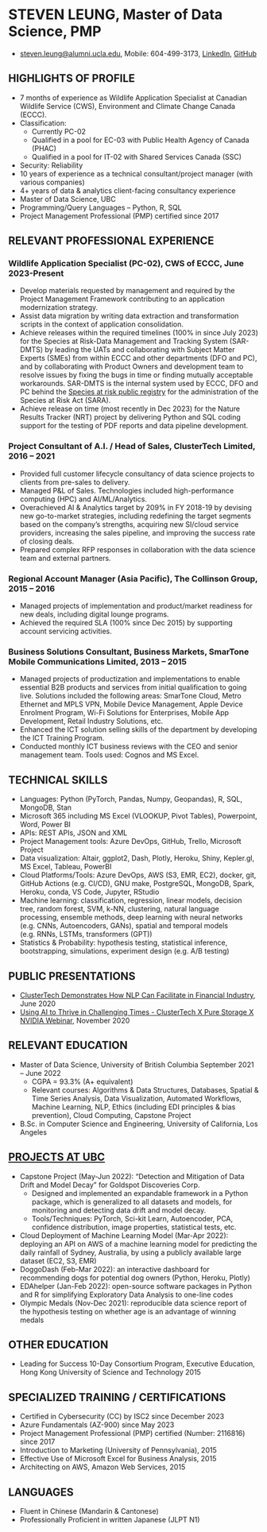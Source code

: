 # STEVEN LEUNG, Master of Data Science, PMP

-   <steven.leung@alumni.ucla.edu>, Mobile: 604-499-3173,
    [LinkedIn](www.linkedin.com/in/stevenleung08),
    [GitHub](stevenleung2018.github.io)

## HIGHLIGHTS OF PROFILE

-   7 months of experience as Wildlife Application Specialist at
    Canadian Wildlife Service (CWS), Environment and Climate Change
    Canada (ECCC).
-   Classification:
    -   Currently PC-02
    -   Qualified in a pool for EC-03 with Public Health Agency of
        Canada (PHAC)
    -   Qualified in a pool for IT-02 with Shared Services Canada (SSC)
-   Security: Reliability
-   10 years of experience as a technical consultant/project manager
    (with various companies)
-   4+ years of data & analytics client-facing consultancy experience
-   Master of Data Science, UBC
-   Programming/Query Languages – Python, R, SQL
-   Project Management Professional (PMP) certified since 2017

## RELEVANT PROFESSIONAL EXPERIENCE

### Wildlife Application Specialist (PC-02), CWS of ECCC, June 2023-Present

-   Develop materials requested by management and required by the
    Project Management Framework contributing to an application
    modernization strategy.
-   Assist data migration by writing data extraction and transformation
    scripts in the context of application consolidation.
-   Achieve releases within the required timelines (100% in since
    July 2023) for the Species at Risk-Data Management and Tracking
    System (SAR-DMTS) by leading the UATs and collaborating with Subject
    Matter Experts (SMEs) from within ECCC and other departments (DFO
    and PC), and by collaborating with Product Owners and development
    team to resolve issues by fixing the bugs in time or finding
    mutually acceptable workarounds. SAR-DMTS is the internal system
    used by ECCC, DFO and PC behind the [Species at risk public
    registry](https://www.canada.ca/en/environment-climate-change/services/species-risk-public-registry.html)
    for the administration of the Species at Risk Act (SARA).
-   Achieve release on time (most recently in Dec 2023) for the Nature
    Results Tracker (NRT) project by delivering Python and SQL coding
    support for the testing of PDF reports and data pipeline
    development.

### Project Consultant of A.I. / Head of Sales, ClusterTech Limited, 2016 – 2021

-   Provided full customer lifecycle consultancy of data science
    projects to clients from pre-sales to delivery.  
-   Managed P&L of Sales. Technologies included high-performance
    computing (HPC) and AI/ML/Analytics.
-   Overachieved AI & Analytics target by 209% in FY 2018-19 by devising
    new go-to-market strategies, including redefining the target
    segments based on the company’s strengths, acquiring new SI/cloud
    service providers, increasing the sales pipeline, and improving the
    success rate of closing deals.
-   Prepared complex RFP responses in collaboration with the data
    science team and external partners.

### Regional Account Manager (Asia Pacific), The Collinson Group, 2015 – 2016

-   Managed projects of implementation and product/market readiness for
    new deals, including digital lounge programs.
-   Achieved the required SLA (100% since Dec 2015) by supporting
    account servicing activities.

### Business Solutions Consultant, Business Markets, SmarTone Mobile Communications Limited, 2013 – 2015

-   Managed projects of productization and implementations to enable
    essential B2B products and services from initial qualification to
    going live. Solutions included the following areas: SmarTone Cloud,
    Metro Ethernet and MPLS VPN, Mobile Device Management, Apple Device
    Enrolment Program, Wi-Fi Solutions for Enterprises, Mobile App
    Development, Retail Industry Solutions, etc.
-   Enhanced the ICT solution selling skills of the department by
    developing the ICT Training Program.
-   Conducted monthly ICT business reviews with the CEO and senior
    management team. Tools used: Cognos and MS Excel.

## TECHNICAL SKILLS

-   Languages: Python (PyTorch, Pandas, Numpy, Geopandas), R, SQL,
    MongoDB, Stan
-   Microsoft 365 including MS Excel (VLOOKUP, Pivot Tables),
    Powerpoint, Word, Power BI
-   APIs: REST APIs, JSON and XML
-   Project Management tools: Azure DevOps, GitHub, Trello, Microsoft
    Project
-   Data visualization: Altair, ggplot2, Dash, Plotly, Heroku, Shiny,
    Kepler.gl, MS Excel, Tableau, PowerBI
-   Cloud Platforms/Tools: Azure DevOps, AWS (S3, EMR, EC2), docker,
    git, GitHub Actions (e.g. CI/CD), GNU make, PostgreSQL, MongoDB,
    Spark, Heroku, conda, VS Code, Jupyter, RStudio
-   Machine learning: classification, regression, linear models,
    decision tree, random forest, SVM, k-NN, clustering, natural
    language processing, ensemble methods, deep learning with neural
    networks (e.g. CNNs, Autoencoders, GANs), spatial and temporal
    models (e.g. RNNs, LSTMs, transformers (GPT))
-   Statistics & Probability: hypothesis testing, statistical inference,
    bootstrapping, simulations, experiment design (e.g. A/B testing)

## PUBLIC PRESENTATIONS

-   [ClusterTech Demonstrates How NLP Can Facilitate in Financial
    Industry](https://www.youtube.com/watch?v=o7gcxLfbv0Y), June 2020
-   [Using AI to Thrive in Challenging Times - ClusterTech X Pure
    Storage X NVIDIA
    Webinar](https://www.youtube.com/watch?v=HnlXPvLIXR0), November 2020

## RELEVANT EDUCATION

-   Master of Data Science, University of British Columbia September
    2021 – June 2022
    -   CGPA = 93.3% (A+ equivalent)
    -   Relevant courses: Algorithms & Data Structures, Databases,
        Spatial & Time Series Analysis, Data Visualization, Automated
        Workflows, Machine Learning, NLP, Ethics (including EDI
        principles & bias prevention), Cloud Computing, Capstone Project
-   B.Sc. in Computer Science and Engineering, University of California,
    Los Angeles

## [PROJECTS AT UBC](stevenleung2018.github.io)

-   Capstone Project (May-Jun 2022): “Detection and Mitigation of Data
    Drift and Model Decay” for Goldspot Discoveries Corp.
    -   Designed and implemented an expandable framework in a Python
        package, which is generalized to all datasets and models, for
        monitoring and detecting data drift and model decay.
    -   Tools/Techniques: PyTorch, Sci-kit Learn, Autoencoder, PCA,
        confidence distribution, image properties, statistical tests,
        etc.
-   Cloud Deployment of Machine Learning Model (Mar-Apr 2022): deploying
    an API on AWS of a machine learning model for predicting the daily
    rainfall of Sydney, Australia, by using a publicly available large
    dataset (EC2, S3, EMR)
-   DoggoDash (Feb-Mar 2022): an interactive dashboard for recommending
    dogs for potential dog owners (Python, Heroku, Plotly)
-   EDAhelper (Jan-Feb 2022): open-source software packages in Python
    and R for simplifying Exploratory Data Analysis to one-line codes
-   Olympic Medals (Nov-Dec 2021): reproducible data science report of
    the hypothesis testing on whether age is an advantage of winning
    medals

## OTHER EDUCATION

-   Leading for Success 10-Day Consortium Program, Executive Education,
    Hong Kong University of Science and Technology 2015

## SPECIALIZED TRAINING / CERTIFICATIONS

-   Certified in Cybersecurity (CC) by ISC2 since December 2023
-   Azure Fundamentals (AZ-900) since May 2023
-   Project Management Professional (PMP) certified (Number: 2116816)
    since 2017
-   Introduction to Marketing (University of Pennsylvania), 2015
-   Effective Use of Microsoft Excel for Business Analysis, 2015
-   Architecting on AWS, Amazon Web Services, 2015

## LANGUAGES

-   Fluent in Chinese (Mandarin & Cantonese)
-   Professionally Proficient in written Japanese (JLPT N1)
